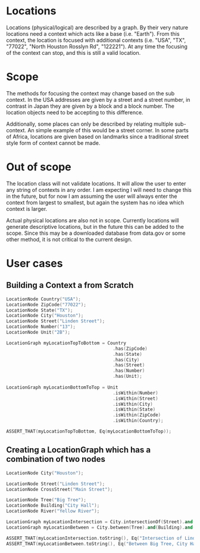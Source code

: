 # Locations
Locations (physical/logical) are described by a graph. By their very nature locations need a context which acts like a base (i.e. "Earth"). From this context, the location is focused with additional contexts (i.e. "USA", "TX", "77022", "North Houston Rosslyn Rd", "122221"). At any time the focusing of the context can stop, and this is still a valid location.
# Scope
The methods for focusing the context may change based on the sub context. In the USA addresses are given by a street and a street number, in contrast in Japan they are given by a block and a block number. The location objects need to be accepting to this difference.

Additionally, some places can only be described by relating multiple sub-context. An simple example of this would be a street corner. In some parts of Africa, locations are given based on landmarks since a traditional street style form of context cannot be made.

# Out of scope
The location class will not validate locations. It will allow the user to enter any string of contexts in any order. I am expecting I will need to change this in the future, but for now I am assuming the user will always enter the context from largest to smallest, but again the system has no idea which context is larger.

Actual physical locations are also not in scope. Currently locations will generate descriptive locations, but in the future this can be added to the scope. Since this may be a downloaded database from data.gov or some other method, it is not critical to the current design.

# User cases
## Building a Context a from Scratch
```c++
LocationNode Country("USA");
LocationNode ZipCode("77022");
LocationNode State("TX");
LocationNode City("Houston");
LocationNode Street("Linden Street");
LocationNode Number("13");
LocationNode Unit("2B");

LocationGraph myLocationTopToBottom = Country
                                        .has(ZipCode)
                                        .has(State)
                                        .has(City)
                                        .has(Street)
                                        .has(Number)
                                        .has(Unit);
                                        
LocationGraph myLocationBottomToTop = Unit
                                        .isWithin(Number)
                                        .isWithin(Street)
                                        .isWithin(City)
                                        .isWithin(State)
                                        .isWithin(ZipCode)
                                        .isWithin(Country);

ASSERT_THAT(myLocationTopToBottom, Eq(myLocationBottomToTop));
```
## Creating a LocationGraph which has a combination of two nodes
```c++
LocationNode City("Houston");

LocationNode Street("Linden Street");
LocationNode CrossStreet("Main Street");

LocationNode Tree("Big Tree");
LocationNode Building("City Hall");
LocationNode River("Yellow River");

LocationGraph myLocationIntersection = City.intersectionOf(Street).and(CrossStreet);
LocationGraph myLocationBetween = City.between(Tree).and(Building).and(River);

ASSERT_THAT(myLocationIntersection.toString(), Eq("Intersection of Linden Street and Main Street Houston"));
ASSERT_THAT(myLocationBetween.toString(), Eq("Between Big Tree, City Hall, and Yellow River Houston"));
```
